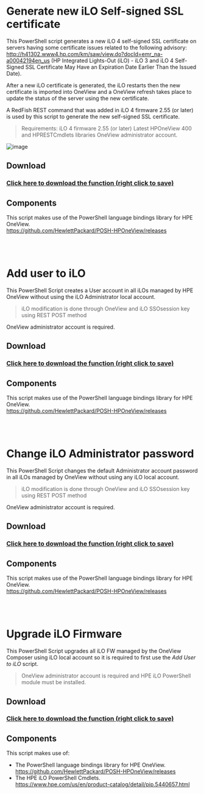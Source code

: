 # Generate new iLO Self-signed SSL certificate 

This PowerShell script generates a new iLO 4 self-signed SSL certificate on servers having some certificate issues related to the following advisory: http://h41302.www4.hp.com/km/saw/view.do?docId=emr_na-a00042194en_us (HP Integrated Lights-Out (iLO) - iLO 3 and iLO 4 Self-Signed SSL Certificate May Have an Expiration Date Earlier Than the Issued Date).  

After a new iLO certificate is generated, the iLO restarts then the new certificate is imported into OneView and a OneView refresh takes place to update the status of the server using the new certificate.

A RedFish REST command that was added in iLO 4 firmware 2.55 (or later) is used by this script to generate the new self-signed SSL certificate.

>Requirements: 
>iLO 4 firmware 2.55 (or later) 
>Latest HPOneView 400 and HPRESTCmdlets libraries
>OneView administrator account. 
  
  ![image](https://user-images.githubusercontent.com/13134334/38316523-38c262d2-382b-11e8-94ed-f68c1852d240.png)

  
## Download

### [Click here to download the function (right click to save)](https://github.com/jullienl/HPE-Synergy-OneView-demos/blob/master/Powershell/iLO/Generate%20a%20new%20iLO%20self-signed%20SSL%20certificate.ps1)

## Components
  This script makes use of the PowerShell language bindings library for HPE OneView.   
  https://github.com/HewlettPackard/POSH-HPOneView/releases
  
<br />
<br />



# Add user to iLO

  This PowerShell Script creates a User account in all iLOs managed by HPE OneView without using the iLO Administrator local account.
  
  >iLO modification is done through OneView and iLO SSOsession key using REST POST method
  
  OneView administrator account is required. 
  
## Download

### [Click here to download the function (right click to save)](https://github.com/jullienl/OneView-demos/blob/master/Powershell/iLO/Add%20user%20to%20iLO.ps1)

## Components
  This script makes use of the PowerShell language bindings library for HPE OneView.   
  https://github.com/HewlettPackard/POSH-HPOneView/releases
  
<br />
<br />

# Change iLO Administrator password

This PowerShell Script changes the default Administrator account password in all iLOs managed by OneView without using any iLO local account.
  
  >iLO modification is done through OneView and iLO SSOsession key using REST POST method
  
  OneView administrator account is required. 
  
## Download

### [Click here to download the function (right click to save)](https://github.com/jullienl/OneView-demos/blob/master/Powershell/iLO/Change%20iLO%20Admin%20password.ps1)

## Components
  This script makes use of the PowerShell language bindings library for HPE OneView.   
  https://github.com/HewlettPackard/POSH-HPOneView/releases
  
<br />
<br />

# Upgrade iLO Firmware

This PowerShell Script upgrades all iLO FW managed by the OneView Composer using iLO local account so it is required to first use the *Add User to iLO* script.

>OneView administrator account is required and HPE iLO PowerShell module must be installed.
  
## Download

### [Click here to download the function (right click to save)](https://github.com/jullienl/OneView-demos/blob/master/Powershell/iLO/Change%20iLO%20Admin%20password.ps1)

## Components
  This script makes use of:
  - The PowerShell language bindings library for HPE OneView.   
    https://github.com/HewlettPackard/POSH-HPOneView/releases
  - The HPE iLO PowerShell Cmdlets.  
    https://www.hpe.com/us/en/product-catalog/detail/pip.5440657.html
   
